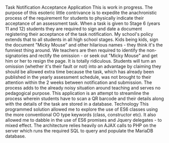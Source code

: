 Task Notification Acceptance Application
This is work in progress.
The purpose of this esoteric little contrivance is to expedite the anachronistic process of the requirement for students to physically indicate their acceptance of an assessment task.
When a task is given to Stage 6 (years 11 and 12) students they are required to sign and date a document registering their acceptance of the task notification. My school's policy extends that to all students in all high school stages.
Kids being kids, sign the document "Micky Mouse" and other hilarious names - they think it's the funniest thing around. We teachers are then required to identify the non-signatories and rectify the omission - or seek out "Micky Mouse" and get him or her to resign the page. It is totally ridiculous.
Students will turn an omission (whether it's their fault or not) into an advantage by claiming they should be allowed extra time because the task, which has already been published in the yearly assessment schedule, was not brought to their attention within the 2 weeks between notification and submission. 
The process adds to the already noisy situation around teaching and serves no pedagogical purpose.
This application is an attempt to streamline the process wherein students have to scan a QR barcode and their details along with the details of the task are stored in a database.
Technology
This programmed solution allowed me to explore the use of ES6 classes using the more conventional OO type keywords (class, constructor etc).
It also allowed me to dabble in the use of ES6 promises and Jquery delegates - to mixed effect.
The architecture relies heavily on AJAX calls to PHP on the server which runs the required SQL to query and populate the MariaDB database.
